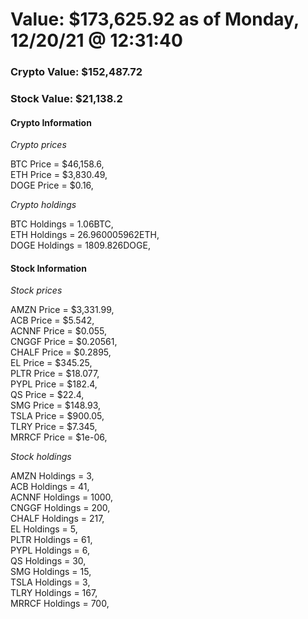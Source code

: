 # Value: $173,625.92 as of Monday, 12/20/21 @ 12:31:40 

### Crypto Value: $152,487.72

### Stock Value: $21,138.2

#### Crypto Information 
*Crypto prices* 

BTC Price = $46,158.6,  
ETH Price = $3,830.49,  
DOGE Price = $0.16,  


*Crypto holdings* 

BTC Holdings = 1.06BTC,  
ETH Holdings = 26.960005962ETH,  
DOGE Holdings = 1809.826DOGE,  


#### Stock Information 

*Stock prices* 

AMZN Price = $3,331.99,  
ACB Price = $5.542,  
ACNNF Price = $0.055,  
CNGGF Price = $0.20561,  
CHALF Price = $0.2895,  
EL Price = $345.25,  
PLTR Price = $18.077,  
PYPL Price = $182.4,  
QS Price = $22.4,  
SMG Price = $148.93,  
TSLA Price = $900.05,  
TLRY Price = $7.345,  
MRRCF Price = $1e-06,  


*Stock holdings* 

AMZN Holdings = 3,  
ACB Holdings = 41,  
ACNNF Holdings = 1000,  
CNGGF Holdings = 200,  
CHALF Holdings = 217,  
EL Holdings = 5,  
PLTR Holdings = 61,  
PYPL Holdings = 6,  
QS Holdings = 30,  
SMG Holdings = 15,  
TSLA Holdings = 3,  
TLRY Holdings = 167,  
MRRCF Holdings = 700,  


